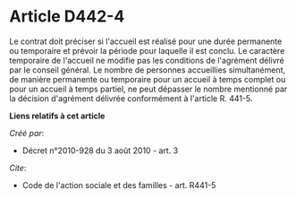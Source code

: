 # Article D442-4

Le contrat doit préciser si l'accueil est réalisé pour une durée permanente ou temporaire et prévoir la période pour laquelle
il est conclu. Le caractère temporaire de l'accueil ne modifie pas les conditions de l'agrément délivré par le conseil
général. Le nombre de personnes accueillies simultanément, de manière permanente ou temporaire pour un accueil à temps
complet ou pour un accueil à temps partiel, ne peut dépasser le nombre mentionné par la décision d'agrément délivrée
conformément à l'article R. 441-5.

**Liens relatifs à cet article**

_Créé par_:

  - Décret n°2010-928 du 3 août 2010 - art. 3

_Cite_:

  - Code de l'action sociale et des familles - art. R441-5
